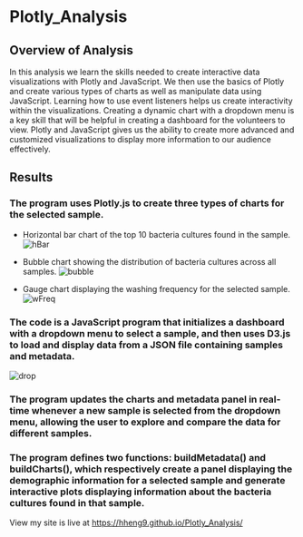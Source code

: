 # Plotly_Analysis

## Overview of Analysis
In this analysis we learn the skills needed to create interactive data visualizations with Plotly and JavaScript. We then use the basics of Plotly and create various types of charts as well as manipulate data using JavaScript. Learning how to use event listeners helps us create interactivity within the visualizations. Creating a dynamic chart with a dropdown menu is a key skill that will be helpful in creating a dashboard for the volunteers to view. Plotly and JavaScript gives us the ability to create more advanced and customized visualizations to display more information to our audience effectively.

## Results 

### The program uses Plotly.js to create three types of charts for the selected sample. 
  * Horizontal bar chart of the top 10 bacteria cultures found in the sample.
 ![hBar](https://user-images.githubusercontent.com/118647523/224199993-32907906-c2d7-4126-8d47-5828ce2d11bd.png)
 
  * Bubble chart showing the distribution of bacteria cultures across all samples. 
![bubble](https://user-images.githubusercontent.com/118647523/224200032-f919d882-0f28-4aa2-a8d9-81c9a9745d26.png)

  * Gauge chart displaying the washing frequency for the selected sample.
![wFreq](https://user-images.githubusercontent.com/118647523/224200054-cdb64dd8-b1a5-4ffe-9ead-b8ce3e79ac1d.png)



### The code is a JavaScript program that initializes a dashboard with a dropdown menu to select a sample, and then uses D3.js to load and display data from a JSON file containing samples and metadata.
![drop](https://user-images.githubusercontent.com/118647523/224199793-96752561-209a-4a24-b5cf-40784c7a5f53.png)

### The program updates the charts and metadata panel in real-time whenever a new sample is selected from the dropdown menu, allowing the user to explore and compare the data for different samples.

### The program defines two functions: buildMetadata() and buildCharts(), which respectively create a panel displaying the demographic information for a selected sample and generate interactive plots displaying information about the bacteria cultures found in that sample.







View my site is live at https://hheng9.github.io/Plotly_Analysis/
